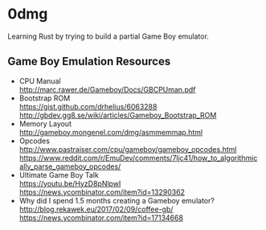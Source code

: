 # 0dmg

Learning Rust by trying to build a partial Game Boy emulator.

## Game Boy Emulation Resources

- CPU Manual  
  http://marc.rawer.de/Gameboy/Docs/GBCPUman.pdf
- Bootstrap ROM  
  https://gist.github.com/drhelius/6063288  
  http://gbdev.gg8.se/wiki/articles/Gameboy_Bootstrap_ROM  
- Memory Layout  
  http://gameboy.mongenel.com/dmg/asmmemmap.html
- Opcodes  
  http://www.pastraiser.com/cpu/gameboy/gameboy_opcodes.html  
  https://www.reddit.com/r/EmuDev/comments/7ljc41/how_to_algorithmically_parse_gameboy_opcodes/
- Ultimate Game Boy Talk  
  https://youtu.be/HyzD8pNlpwI  
  https://news.ycombinator.com/item?id=13290362
- Why did I spend 1.5 months creating a Gameboy emulator?  
  http://blog.rekawek.eu/2017/02/09/coffee-gb/  
  https://news.ycombinator.com/item?id=17134668

